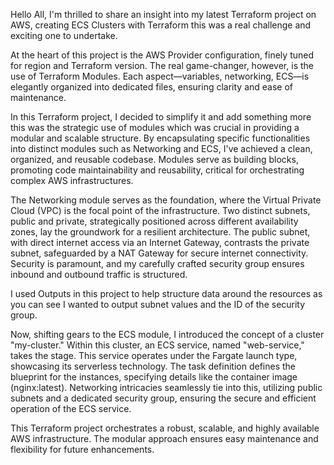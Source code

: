 Hello All, I'm thrilled to share an insight into my latest Terraform project on AWS, creating ECS Clusters with Terraform this was a real challenge and exciting one to undertake.

At the heart of this project is the AWS Provider configuration, finely tuned for region and Terraform version. The real game-changer, however, is the use of Terraform Modules. Each aspect—variables, networking, ECS—is elegantly organized into dedicated files, ensuring clarity and ease of maintenance.

In this Terraform project, I decided to simplify it and add something more this was the strategic use of modules which was crucial in providing a modular and scalable structure. By encapsulating specific functionalities into distinct modules such as Networking and ECS, I've achieved a clean, organized, and reusable codebase. Modules serve as building blocks, promoting code maintainability and reusability, critical for orchestrating complex AWS infrastructures. 

The Networking module serves as the foundation, where the Virtual Private Cloud (VPC) is the focal point of the infrastructure. Two distinct subnets, public and private, strategically positioned across different availability zones, lay the groundwork for a resilient architecture. The public subnet, with direct internet access via an Internet Gateway, contrasts the private subnet, safeguarded by a NAT Gateway for secure internet connectivity. Security is paramount, and my carefully crafted security group ensures inbound and outbound traffic is structured.

I used Outputs in this project to help structure data around the resources as you can see I wanted to output subnet values and the ID of the security group.

Now, shifting gears to the ECS module, I introduced the concept of a cluster  "my-cluster." Within this cluster, an ECS service, named "web-service," takes the stage. This service operates under the Fargate launch type, showcasing its serverless technology. The task definition defines the blueprint for the instances, specifying details like the container image (nginx:latest). Networking intricacies seamlessly tie into this, utilizing public subnets and a dedicated security group, ensuring the secure and efficient operation of the ECS service.

This Terraform project orchestrates a robust, scalable, and highly available AWS infrastructure. The modular approach ensures easy maintenance and flexibility for future enhancements.
